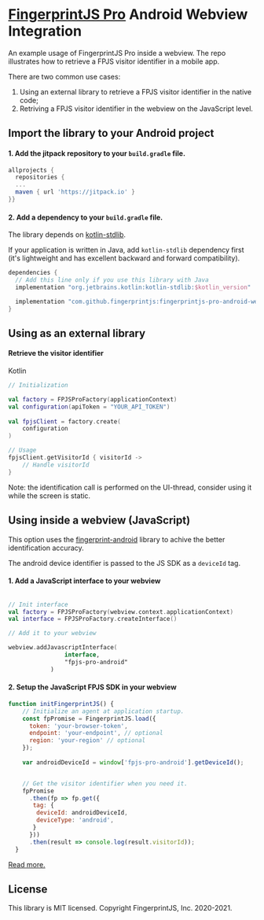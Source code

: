 # [FingerprintJS Pro](https://fingerprintjs.com/) Android Webview Integration

An example usage of FingerprintJS Pro inside a webview. The repo illustrates how to retrieve a FPJS visitor identifier in a mobile app.

There are two common use cases:
1. Using an external library to retrieve a FPJS visitor identifier in the native code;
2. Retriving a FPJS visitor identifier in the webview on the JavaScript level.

## Import the library to your Android project


#### 1. Add the jitpack repository to your `build.gradle` file.

```gradle
allprojects {	
  repositories {
  ...
  maven { url 'https://jitpack.io' }	
}}
```

#### 2. Add a dependency to your `build.gradle` file.

The library depends on [kotlin-stdlib](https://kotlinlang.org/api/latest/jvm/stdlib/).

If your application is written in Java, add `kotlin-stdlib` dependency first (it's lightweight and has excellent backward and forward compatibility).

```gradle
dependencies {
  // Add this line only if you use this library with Java
  implementation "org.jetbrains.kotlin:kotlin-stdlib:$kotlin_version"

  implementation "com.github.fingerprintjs:fingerprintjs-pro-android-webview-1.0"
}
```
## Using as an external library

#### Retrieve the visitor identifier

Kotlin

```kotlin
// Initialization

val factory = FPJSProFactory(applicationContext)
val configuration(apiToken = "YOUR_API_TOKEN")
 
val fpjsClient = factory.create(
    configuration
)

// Usage
fpjsClient.getVisitorId { visitorId ->
    // Handle visitorId
}
```

Note: the identification call is performed on the UI-thread, consider using it while the screen is static.


## Using inside a webview (JavaScript)

This option uses the [fingerprint-android](https://github.com/fingerprintjs/fingerprint-android) library to achive the better identification accuracy. 

The android device identifier is passed to the JS SDK as a `deviceId` tag.

#### 1. Add a JavaScript interface to your webview

```kotlin

// Init interface
val factory = FPJSProFactory(webview.context.applicationContext)
val interface = FPJSProFactory.createInterface()

// Add it to your webview

webview.addJavascriptInterface(
                interface,
                "fpjs-pro-android"
            )
```



#### 2. Setup the JavaScript FPJS SDK in your webview

```js
function initFingerprintJS() {
    // Initialize an agent at application startup.
    const fpPromise = FingerprintJS.load({
      token: 'your-browser-token',
      endpoint: 'your-endpoint', // optional
      region: 'your-region' // optional
    });
    
    var androidDeviceId = window['fpjs-pro-android'].getDeviceId();


    // Get the visitor identifier when you need it.
    fpPromise
      .then(fp => fp.get({
       tag: {
        deviceId: androidDeviceId,
        deviceType: 'android',
       }
      }))
      .then(result => console.log(result.visitorId));
  }
```


[Read more.](https://dev.fingerprintjs.com/docs)

## License

This library is MIT licensed.
Copyright FingerprintJS, Inc. 2020-2021.
